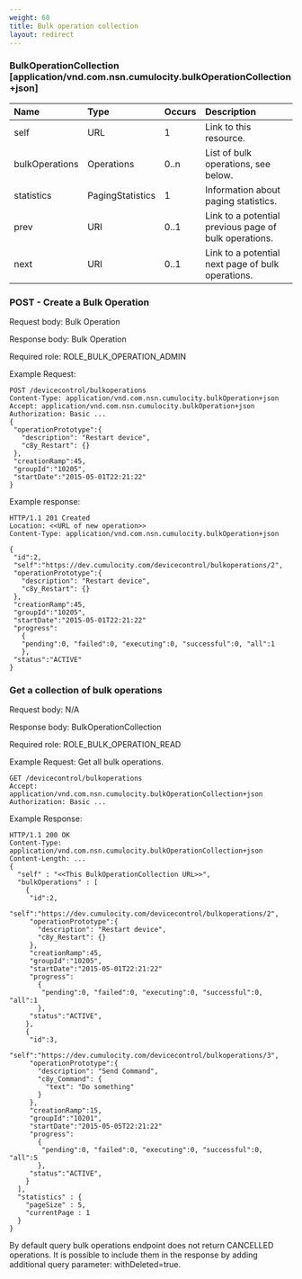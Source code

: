 ```yaml
---
weight: 60
title: Bulk operation collection
layout: redirect
---
```


### BulkOperationCollection [application/vnd.com.nsn.cumulocity.bulkOperationCollection+json]

|Name|Type|Occurs|Description|
|:---|:---|:-----|:----------|
|self|URL|1|Link to this resource.|
|bulkOperations|Operations|0..n|List of bulk operations, see below.|
|statistics|PagingStatistics|1|Information about paging statistics.|
|prev|URI|0..1|Link to a potential previous page of bulk operations.|
|next|URI|0..1|Link to a potential next page of bulk operations.|

### POST - Create a Bulk Operation

Request body: Bulk Operation

Response body: Bulk Operation

Required role: ROLE\_BULK\_OPERATION\_ADMIN

Example Request:

    POST /devicecontrol/bulkoperations
    Content-Type: application/vnd.com.nsn.cumulocity.bulkOperation+json
    Accept: application/vnd.com.nsn.cumulocity.bulkOperation+json
    Authorization: Basic ...
    {
     "operationPrototype":{
       "description": "Restart device",
       "c8y_Restart": {}
     },
     "creationRamp":45,
     "groupId":"10205",
     "startDate":"2015-05-01T22:21:22"
    }

Example response:

    HTTP/1.1 201 Created
    Location: <<URL of new operation>>
    Content-Type: application/vnd.com.nsn.cumulocity.bulkOperation+json

    {
     "id":2,
     "self":"https://dev.cumulocity.com/devicecontrol/bulkoperations/2",
     "operationPrototype":{
       "description": "Restart device",
       "c8y_Restart": {}
     },
     "creationRamp":45,
     "groupId":"10205",
     "startDate":"2015-05-01T22:21:22"
     "progress":
       {
       "pending":0, "failed":0, "executing":0, "successful":0, "all":1
       },
     "status":"ACTIVE"
    }

### Get a collection of bulk operations

Request body: N/A

Response body: BulkOperationCollection  

Required role: ROLE\_BULK\_OPERATION\_READ

Example Request: Get all bulk operations.

    GET /devicecontrol/bulkoperations
    Accept: application/vnd.com.nsn.cumulocity.bulkOperationCollection+json
    Authorization: Basic ...

Example Response:

    HTTP/1.1 200 OK
    Content-Type: application/vnd.com.nsn.cumulocity.bulkOperationCollection+json
    Content-Length: ...
    {
      "self" : "<<This BulkOperationCollection URL>>",
      "bulkOperations" : [
        {
         "id":2,
         "self":"https://dev.cumulocity.com/devicecontrol/bulkoperations/2",
         "operationPrototype":{
           "description": "Restart device",
           "c8y_Restart": {}
         },
         "creationRamp":45,
         "groupId":"10205",
         "startDate":"2015-05-01T22:21:22"
         "progress":
           {
            "pending":0, "failed":0, "executing":0, "successful":0, "all":1
           },
         "status":"ACTIVE",
        },
        {
         "id":3,
         "self":"https://dev.cumulocity.com/devicecontrol/bulkoperations/3",
         "operationPrototype":{
           "description": "Send Command",
           "c8y_Command": {
             "text": "Do something"
           }
         },
         "creationRamp":15,
         "groupId":"10201",
         "startDate":"2015-05-05T22:21:22"
         "progress":
           {
            "pending":0, "failed":0, "executing":0, "successful":0, "all":5
           },
         "status":"ACTIVE",
        }
      ],
      "statistics" : {
        "pageSize" : 5,
        "currentPage : 1
      }
    }

By default query bulk operations endpoint does not return CANCELLED operations. It is possible to include them in the response by adding additional query parameter: withDeleted=true.
